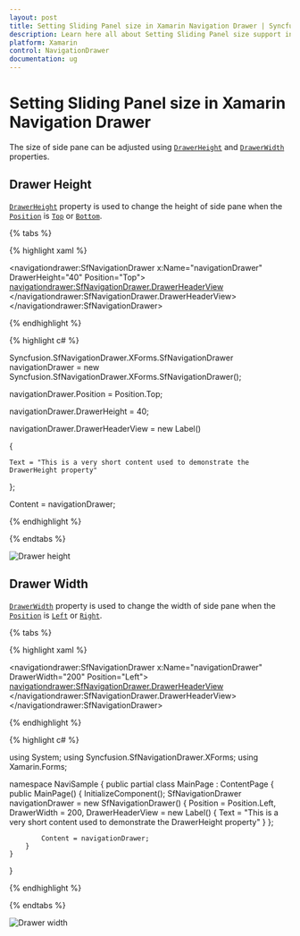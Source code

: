 ```yaml
---
layout: post
title: Setting Sliding Panel size in Xamarin Navigation Drawer | Syncfusion
description: Learn here all about Setting Sliding Panel size support in Syncfusion Xamarin Navigation Drawer (SfNavigationDrawer) control and more.
platform: Xamarin
control: NavigationDrawer
documentation: ug
---
```

# Setting Sliding Panel size in Xamarin Navigation Drawer

The size of side pane can be adjusted using [`DrawerHeight`](https://help.syncfusion.com/cr/xamarin/Syncfusion.SfNavigationDrawer.XForms.SfNavigationDrawer.html#Syncfusion_SfNavigationDrawer_XForms_SfNavigationDrawer_DrawerHeight) and [`DrawerWidth`](https://help.syncfusion.com/cr/xamarin/Syncfusion.SfNavigationDrawer.XForms.SfNavigationDrawer.html#Syncfusion_SfNavigationDrawer_XForms_SfNavigationDrawer_DrawerWidth) properties.

## Drawer Height

[`DrawerHeight`](https://help.syncfusion.com/cr/xamarin/Syncfusion.SfNavigationDrawer.XForms.SfNavigationDrawer.html#Syncfusion_SfNavigationDrawer_XForms_SfNavigationDrawer_DrawerHeight) property is used to change the height of side pane when the [`Position`](https://help.syncfusion.com/cr/xamarin/Syncfusion.SfNavigationDrawer.XForms.SfNavigationDrawer.html#Syncfusion_SfNavigationDrawer_XForms_SfNavigationDrawer_Position) is [`Top`](https://help.syncfusion.com/cr/xamarin/Syncfusion.SfNavigationDrawer.XForms.Position.html#Syncfusion_SfNavigationDrawer_XForms_Position_Top) or [`Bottom`](https://help.syncfusion.com/cr/xamarin/Syncfusion.SfNavigationDrawer.XForms.Position.html#Syncfusion_SfNavigationDrawer_XForms_Position_Bottom).

{% tabs %}

{% highlight xaml %}

<?xml version="1.0" encoding="utf-8"?>
<ContentPage xmlns="http://xamarin.com/schemas/2014/forms" 
             xmlns:x="http://schemas.microsoft.com/winfx/2009/xaml" 
             xmlns:local="clr-namespace:NaviSample" 
             xmlns:navigationdrawer="clr-namespace:Syncfusion.SfNavigationDrawer.XForms;assembly=Syncfusion.SfNavigationDrawer.XForms"
             x:Class="NaviSample.MainPage">
    <navigationdrawer:SfNavigationDrawer x:Name="navigationDrawer" 
                                         DrawerHeight="40" 
                                         Position="Top">       
        <navigationdrawer:SfNavigationDrawer.DrawerHeaderView>
            <Label Text="This is a very short content used to demonstrate the DrawerHeight property "/>            
        </navigationdrawer:SfNavigationDrawer.DrawerHeaderView>
    </navigationdrawer:SfNavigationDrawer>
</ContentPage>
	
{% endhighlight %}	
	
{% highlight c# %} 


Syncfusion.SfNavigationDrawer.XForms.SfNavigationDrawer navigationDrawer = new Syncfusion.SfNavigationDrawer.XForms.SfNavigationDrawer();

navigationDrawer.Position = Position.Top;

navigationDrawer.DrawerHeight = 40;

navigationDrawer.DrawerHeaderView = new Label()

{

    Text = "This is a very short content used to demonstrate the DrawerHeight property"

};

Content = navigationDrawer;

{% endhighlight %}

{% endtabs %}

![Drawer height](Images/DrawerHeight.png)

## Drawer Width

[`DrawerWidth`](https://help.syncfusion.com/cr/xamarin/Syncfusion.SfNavigationDrawer.XForms.SfNavigationDrawer.html#Syncfusion_SfNavigationDrawer_XForms_SfNavigationDrawer_DrawerWidth) property is used to change the width of side pane when the [`Position`](https://help.syncfusion.com/cr/xamarin/Syncfusion.SfNavigationDrawer.XForms.SfNavigationDrawer.html#Syncfusion_SfNavigationDrawer_XForms_SfNavigationDrawer_Position) is [`Left`](https://help.syncfusion.com/cr/xamarin/Syncfusion.SfNavigationDrawer.XForms.Position.html#Syncfusion_SfNavigationDrawer_XForms_Position_Left) or [`Right`](https://help.syncfusion.com/cr/xamarin/Syncfusion.SfNavigationDrawer.XForms.Position.html#Syncfusion_SfNavigationDrawer_XForms_Position_Right).

{% tabs %}

{% highlight xaml %}

<?xml version="1.0" encoding="utf-8"?>
<ContentPage xmlns="http://xamarin.com/schemas/2014/forms" 
             xmlns:x="http://schemas.microsoft.com/winfx/2009/xaml" 
             xmlns:local="clr-namespace:NaviSample" 
             xmlns:navigationdrawer="clr-namespace:Syncfusion.SfNavigationDrawer.XForms;assembly=Syncfusion.SfNavigationDrawer.XForms"
             x:Class="NaviSample.MainPage">
    <navigationdrawer:SfNavigationDrawer x:Name="navigationDrawer" 
                                         DrawerWidth="200" 
                                         Position="Left">       
        <navigationdrawer:SfNavigationDrawer.DrawerHeaderView>
            <Label Text="This is a very short content used to demonstrate the DrawerHeight property "/>            
        </navigationdrawer:SfNavigationDrawer.DrawerHeaderView>
    </navigationdrawer:SfNavigationDrawer>
</ContentPage>
	
{% endhighlight %}	
	
{% highlight c# %} 

using System;
using Syncfusion.SfNavigationDrawer.XForms;
using Xamarin.Forms;

namespace NaviSample
{
    public partial class MainPage : ContentPage
    {
        public MainPage()
        {
            InitializeComponent();
            SfNavigationDrawer navigationDrawer = new SfNavigationDrawer()
            {
                Position = Position.Left,
                DrawerWidth = 200,
                DrawerHeaderView = new Label()
                {
                    Text = "This is a very short content used to demonstrate the DrawerHeight property"
                }
            };

            Content = navigationDrawer;
        }
    }
}

{% endhighlight %}

{% endtabs %}

![Drawer width](Images/DrawerWidth.png)
